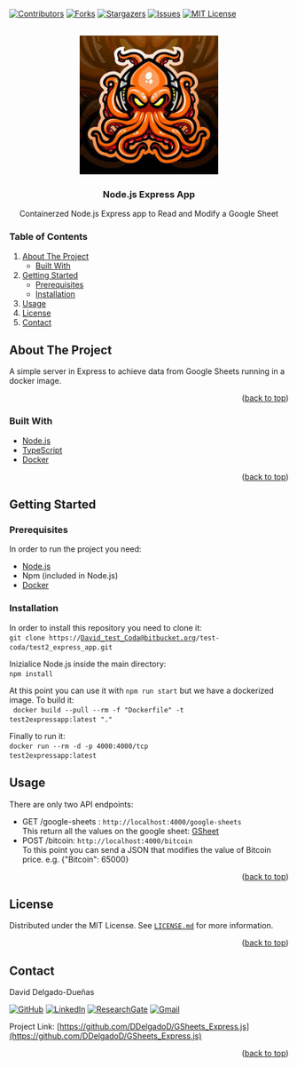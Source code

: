 <div id="top"></div>
<!-- PROJECT SHIELDS -->
<!--
*** I'm using markdown "reference style" links for readability.
*** Reference links are enclosed in brackets [ ] instead of parentheses ( ).
*** See the bottom of this document for the declaration of the reference variables
*** for contributors-url, forks-url, etc. This is an optional, concise syntax you may use.
*** https://www.markdownguide.org/basic-syntax/#reference-style-links
-->

[![Contributors][contributors-shield]][contributors-url]
[![Forks][forks-shield]][forks-url]
[![Stargazers][stars-shield]][stars-url]
[![Issues][issues-shield]][issues-url]
[![MIT License][license-shield]][license-url]

<!-- PROJECT LOGO -->
<br />
<div align="center">
  <a href="https://bitbucket.org/test-coda/test2_express_app">
    <img src="https://raw.githubusercontent.com/DDelgadoD/DDelgadoD/main/images/logo.jpg" alt="Logo" width="250" height="250">
  </a>

<h3 align="center">Node.js Express App</h3>

  <p align="center">
    Containerzed Node.js Express app to Read and Modify a Google Sheet
</div>



<!-- TABLE OF CONTENTS -->
### Table of Contents
<ol>
    <li>
      <a href="#about-the-project">About The Project</a>
      <ul>
        <li><a href="#built-with">Built With</a></li>
      </ul>
    </li>
    <li>
      <a href="#getting-started">Getting Started</a>
      <ul>
        <li><a href="#prerequisites">Prerequisites</a></li>
        <li><a href="#installation">Installation</a></li>
      </ul>
    </li>
    <li><a href="#usage">Usage</a></li>
    <li><a href="#license">License</a></li>
    <li><a href="#contact">Contact</a></li>
</ol>


<!-- ABOUT THE PROJECT -->
## About The Project

A simple server in Express to achieve data from Google Sheets running in a docker image.

<p align="right">(<a href="#top">back to top</a>)</p>

### Built With

* [Node.js](https://nodejs.org/)
* [TypeScript](https://www.typescriptlang.org/)
* [Docker](https://www.docker.com/)

<p align="right">(<a href="#top">back to top</a>)</p>


<!-- GETTING STARTED -->
## Getting Started

### Prerequisites

In order to run the project you need:

* [Node.js](https://nodejs.org/es/)
* Npm (included in Node.js)
* [Docker](https://www.docker.com/)
 

### Installation

In order to install this repository you need to clone it:   
<code>git clone https://David_test_Coda@bitbucket.org/test-coda/test2_express_app.git</code>

Inizialice Node.js inside the main directory:  
<code>npm install</code>

At this point you can use it with <code>npm run start</code> but we have a dockerized image. To build it:  
<code> docker build --pull --rm -f "Dockerfile" -t test2expressapp:latest "." </code>

Finally to run it:  
<code>docker run --rm -d  -p 4000:4000/tcp test2expressapp:latest</code>


<!-- USAGE EXAMPLES -->
## Usage

There are only two API endpoints:

* GET /google-sheets : <code>http://localhost:4000/google-sheets</code>  
  This return all the values on the google sheet: [GSheet](https://docs.google.com/spreadsheets/d/13lXhzTe6B5tzlqYEentKuw3qCiIye78_6Sae-No1vZ4/edit?usp=sharing)
* POST /bitcoin: <code>http://localhost:4000/bitcoin</code>  
  To this point you can send a JSON that modifies the value of Bitcoin price. e.g. {"Bitcoin": 65000}

<p align="right">(<a href="#top">back to top</a>)</p>


<!-- LICENSE -->
## License

Distributed under the MIT License. See [`LICENSE.md`](https://raw.githubusercontent.com/DDelgadoD/DDelgadoD/main/LICENSE.md) for more information.

<p align="right">(<a href="#top">back to top</a>)</p>


<!-- CONTACT -->
## Contact

David Delgado-Dueñas

[![GitHub][github-shield]][github-url]
[![LinkedIn][linkedin-shield]][linkedin-url]
[![ResearchGate][researchgate-shield]][researchgate-url]
[![Gmail][gmail-shield]][gmail-url]

Project Link: [https://github.com/DDelgadoD/GSheets_Express.js](https://github.com/DDelgadoD/GSheets_Express.js)

<p align="right">(<a href="#top">back to top</a>)</p>

<!-- MARKDOWN LINKS & IMAGES -->
<!-- https://www.markdownguide.org/basic-syntax/#reference-style-links -->
[researchgate-shield]:https://img.shields.io/badge/-researchgate-white.svg?style=for-the-badge&logo=researchgate&colorB=33b864&logoColor=white
[researchgate-url]: https://www.researchgate.net/profile/David-Delgado-Duenas
[gmail-shield]: https://img.shields.io/badge/-Gmail-black.svg?style=for-the-badge&logo=gmail&colorB=red&logoColor=white
[gmail-url]:mailto:david.delgado82@gmail.com
[github-shield]: https://img.shields.io/badge/-Github-black.svg?style=for-the-badge&logo=github&colorB=black
[github-url]: https://github.com/DDelgadoD/
[license-shield]: https://img.shields.io/github/license/DDelgadoD/DDelgadoD.svg?style=for-the-badge
[license-url]: https://raw.githubusercontent.com/DDelgadoD/DDelgadoD/main/LICENSE.md
[linkedin-shield]: https://img.shields.io/badge/-LinkedIn-black.svg?style=for-the-badge&logo=linkedin&colorB=555
[linkedin-url]: https://www.linkedin.com/in/david-delgado-duenas/


<!-- MARKDOWN LINKS & IMAGES -->
<!-- https://www.markdownguide.org/basic-syntax/#reference-style-links -->
[contributors-shield]: https://img.shields.io/github/contributors/DDelgadoD/GSheets_Express.js.svg?style=for-the-badge
[contributors-url]: https://github.com/DDelgadoD/GSheets_Express.js/graphs/contributors
[forks-shield]: https://img.shields.io/github/forks/DDelgadoD/GSheets_Express.js.svg?style=for-the-badge
[forks-url]: https://github.com/DDelgadoD/GSheets_Express.js/network/members
[stars-shield]: https://img.shields.io/github/stars/DDelgadoD/GSheets_Express.js.svg?style=for-the-badge
[stars-url]: https://github.com/DDelgadoD/GSheets_Express.js/stargazers
[issues-shield]: https://img.shields.io/github/issues/DDelgadoD/GSheets_Express.js.svg?style=for-the-badge
[issues-url]: https://github.com/DDelgadoD/GSheets_Express.js/issues
[license-shield]: https://img.shields.io/github/license/DDelgadoD/GSheets_Express.js.svg?style=for-the-badge
[license-url]: https://github.com/DDelgadoD/GSheets_Express.js/blob/master/LICENSE.txt
[product-screenshot]: images/screenshot.png
